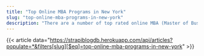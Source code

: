 ```yaml
---
title: "Top Online MBA Programs in New York"
slug: "top-online-mba-programs-in-new-york"
description: "There are a number of top rated online MBA (Master of Business Administration) program schools in the state of New York, including Hofstra University, Clarkson University, Syracuse University, and Marist College."
---
```


{{< article data="https://strapiblogdb.herokuapp.com/api/articles?populate=*&filters[slug][$eq]=top-online-mba-programs-in-new-york" >}}
